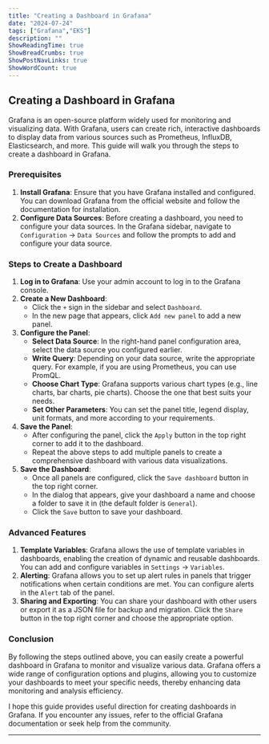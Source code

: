 ```yaml
---
title: "Creating a Dashboard in Grafana"
date: "2024-07-24"
tags: ["Grafana","EKS"]
description: ""
ShowReadingTime: true
ShowBreadCrumbs: true
ShowPostNavLinks: true
ShowWordCount: true
---
```


## Creating a Dashboard in Grafana

Grafana is an open-source platform widely used for monitoring and visualizing data. With Grafana, users can create rich, interactive dashboards to display data from various sources such as Prometheus, InfluxDB, Elasticsearch, and more. This guide will walk you through the steps to create a dashboard in Grafana.

### Prerequisites

1. **Install Grafana**: Ensure that you have Grafana installed and configured. You can download Grafana from the official website and follow the documentation for installation.
2. **Configure Data Sources**: Before creating a dashboard, you need to configure your data sources. In the Grafana sidebar, navigate to `Configuration` -> `Data Sources` and follow the prompts to add and configure your data source.

### Steps to Create a Dashboard

1. **Log in to Grafana**: Use your admin account to log in to the Grafana console.
2. **Create a New Dashboard**:
   - Click the `+` sign in the sidebar and select `Dashboard`.
   - In the new page that appears, click `Add new panel` to add a new panel.
3. **Configure the Panel**:
   - **Select Data Source**: In the right-hand panel configuration area, select the data source you configured earlier.
   - **Write Query**: Depending on your data source, write the appropriate query. For example, if you are using Prometheus, you can use PromQL.
   - **Choose Chart Type**: Grafana supports various chart types (e.g., line charts, bar charts, pie charts). Choose the one that best suits your needs.
   - **Set Other Parameters**: You can set the panel title, legend display, unit formats, and more according to your requirements.
4. **Save the Panel**:
   - After configuring the panel, click the `Apply` button in the top right corner to add it to the dashboard.
   - Repeat the above steps to add multiple panels to create a comprehensive dashboard with various data visualizations.
5. **Save the Dashboard**:
   - Once all panels are configured, click the `Save dashboard` button in the top right corner.
   - In the dialog that appears, give your dashboard a name and choose a folder to save it in (the default folder is `General`).
   - Click the `Save` button to save your dashboard.

### Advanced Features

1. **Template Variables**: Grafana allows the use of template variables in dashboards, enabling the creation of dynamic and reusable dashboards. You can add and configure variables in `Settings` -> `Variables`.
2. **Alerting**: Grafana allows you to set up alert rules in panels that trigger notifications when certain conditions are met. You can configure alerts in the `Alert` tab of the panel.
3. **Sharing and Exporting**: You can share your dashboard with other users or export it as a JSON file for backup and migration. Click the `Share` button in the top right corner and choose the appropriate option.

### Conclusion

By following the steps outlined above, you can easily create a powerful dashboard in Grafana to monitor and visualize various data. Grafana offers a wide range of configuration options and plugins, allowing you to customize your dashboards to meet your specific needs, thereby enhancing data monitoring and analysis efficiency.

I hope this guide provides useful direction for creating dashboards in Grafana. If you encounter any issues, refer to the official Grafana documentation or seek help from the community.

------
